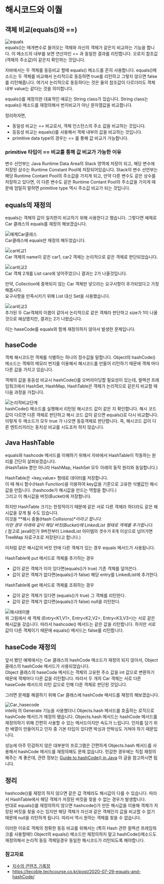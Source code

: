 # 해시코드와 이퀄

## 객체 비교(equals()와 ==)

![equals](https://user-images.githubusercontent.com/79966015/183319271-43a4d2c7-b1e9-4c30-ac9e-34aeb753cb72.PNG)  
equals()는 매개변수로 들어오는 객체와 자신의 객체가 같은지 비교하는 기능을 합니다. 이 메소드의 내부를 보면 연산자인 == 과 동일한 결과를 리턴합니다. 오로지 참조값(객체의 주소값)이 같은지 확인하는
것입니다.

자바에서는 두 객체를 동등비교 할때 equals() 메소드를 흔히 사용합니다. equals()메소드는 두 객체를 비교해서 논리적으로 동등하면 true를 리턴하고 그렇지 않으면 false를 리턴해줍니다. 여기서
논리적으로 동등하다는 것은 둘의 참조값이 다르더라도 객체 내부 value는 같다는 것을 의미합니다.

equals()를 재정의한 대표적인 예로는 String class가 있습니다. String class는 equals() 메소드를 재정의해서 번지비교가 아닌 문자열값을 비교합니다.

정리하자면,

- 동일성 비교는 == 비교로서, 객체 인스턴스의 주소 값을 비교하는 것입니다.
- 등등성 비교는 equals()를 사용해서 객체 내부의 값을 비교하는 것입니다.
- primitive data type의 경우는 == 를 통해 값 비교가 가능합니다.

### primitive 타입이 == 비교를 통해 값 비교가 가능한 이유

변수 선언부는 Java Runtime Data Area의 Stack 영역에 저장이 되고, 해당 변수에 저장된 상수는 Runtime Constant Pool에 저장되어있습니다. Stack의 변수 선언부는 해당
Runtime Contant Pool의 주소값을 가지게 되고, 만약 다른 변수도 같은 상수를 저장하고 있다면, 이 다른 변수도 같은 Runtime Contant Pool의 주소값을 가지게 때문에 엄밀히 말하면
primitive type 역시 주소값 비교가 되는 것입니다.

## equals의 재정의

equals는 객체의 값이 일치한지 비교하기 위해 사용한다고 했습니다. 그렇다면 예제로 Car 클래스의 equals를 재정의 해보겠습니다.

![예제Car클래스](https://user-images.githubusercontent.com/79966015/183320982-50a2d4a3-82d9-44f4-9886-0ff55b491a34.PNG)  
Car클래스에 equals만 재정의 해두었습니다.

![car비교1](https://user-images.githubusercontent.com/79966015/183320984-65bfc169-4c92-4f39-90bf-1f6f411011cd.PNG)  
Car 객체의 name이 같은 car1, car2 객체는 논리적으로 같은 객체로 판단되었습니다.

![car비교2](https://user-images.githubusercontent.com/79966015/183320987-a23f3e6f-9e8d-4563-bd74-665250958655.PNG)  
Car 객체 2개를 List<Car> cars에 넣어주었으니 결과는 2가 나올것입니다.

만약, Collection에 중복되지 않는 Car 객체만 넣으라는 요구사항이 추가되었다고 가정해봅시다.  
요구사항을 만족시키기 위해 List 대신 Set을 사용했습니다.

![car비교3](https://user-images.githubusercontent.com/79966015/183320990-8131d9fe-f993-46ac-a51a-7cfb1078f939.PNG)  
추가된 두 Car객체의 이름이 같아서 논리적으로 같은 객체라 판단하고 size가 1이 나올 것으로 예상했지만, 결과는 2가 나왔습니다.

이는 haseCode를 equals와 함께 재정의하지 않아서 발생한 문제입니다.

## haseCode

객체 해시코드란 객체를 식별하는 하나의 정수값을 말합니다. 
Object의 hashCode() 메소드는 객체의 메모리 번지를 이용해서 해시코드를 만들어 리턴하기 때문에 객체 마다 다른 값을 가지고 있습니다. 

객체의 값을 동등성 비교시 hashCode()를 오버라이딩할 필요성이 있는데, 컬렉션 프레임워크에서 HashSet, HashMap, HashTable은 객체가 논리적으로 같은지 비교할 때 다음 과정을 거칩니다.

![논리적비교단계](https://user-images.githubusercontent.com/79966015/183321705-4640d33c-01e9-47fc-9c40-f7d87a870b9c.PNG)  
hashCode() 메소드를 실행해서 리턴된 해시코드 값이 같은 지 확인합니다. 해시 코드 값이 다르면 다른 객체로 판단하고 해시 코드 값이 같으면 equals()로 다시 비교합니다.
이렇게 두 메소드가 모두 true 가 나오면 동등객체로 판단합니다. 즉, 해시코드 값이 다른 엔트리끼리는 동치성 비교를 시도조차 하지 않습니다.

## Java HashTable

equals와 hashcode 메서드를 이해하기 위해서 자바에서 HashTable이 작동하는 원리를 간단히 살펴보겠습니다.  
(HashTable 뿐만 아니라 HashMap, HashSet 모두 아래의 동작 원리와 동일합니다.)

HashTable은 <key,value> 형태로 데이터를 저장합니다.  
이 때 해시 함수(Hash Function)을 이용하여 key값을 기준으로 고유한 식별값인 해시값을 만듭니다. (hashcode가 해시값을 만드는 역할을 합니다.)   
그리고 이 해시값을 버킷(Bucket)에 저장합니다.

하지만 HashTable 크기는 한정적이기 때문에 같은 서로 다른 객체라 하더라도 같은 해시값을 갖게 될 수도 있습니다.  
이것을 **해시 충돌(Hash Collisions)**이라고 합니다.  
이런 경우 아래와 같이 해당 버킷(Bucket)에 LinkedList 형태로 객체를 추가합니다.  
(* 참고로 java8인가 9버전부터 LinkedList 아이템의 갯수가 8개 이상으로 넘어가면 TreeMap 자료구조로 저장된다고 합니다.)

이처럼 같은 해시값의 버킷 안에 다른 객체가 있는 경우 equals 메서드가 사용됩니다.

HashTable에 put 메서드로 객체를 추가하는 경우
- 값이 같은 객체가 이미 있다면(equals()가 true) 기존 객체를 덮어쓴다.
- 값이 같은 객체가 없다면(equals()가 false) 해당 entry를 LinkedList에 추가한다.

HashTable에 get 메서드로 객체를 조회하는 경우
- 값이 같은 객체가 있다면 (equals()가 true) 그 객체를 리턴한다.
- 값이 같은 객체가 없다면(equals()가 false) null을 리턴한다.

![해시테이블](https://user-images.githubusercontent.com/79966015/183323445-fce95b58-a6f3-48ad-850e-72b70f2286ec.PNG)  
위 그림에서 세 객체 (Entry<K1,V1>, Entry<K2,V2>, Entry<K3,V3>)는 서로 같은 해시값을 갖습니다. 따라서 hashcode() 메서드는 같은 값을 리턴합니다. 
하지만 서로 값이 다른 객체이기 때문에 equals() 메서드는 false를 리턴합니다.

## haseCode 재정의

앞서 봤던 예제에서는 Car 클래스의 hashCode 메소드가 재정의 되지 않아서, Object 클래스의 hashCode 메서드가 사용되었습니다.  
Object 클래스의 haseCode 메서드는 객체의 고유한 주소 값을 int 값으로 변환하기 때문에 객체마다 다른 값을 리턴합니다.
따라서 두 개의 Car 객체는 서로 다른 haseCode 메서드의 리턴 값으로 인해 다른 객체로 판단된 것입니다.

그러면 문제를 해결하기 위해 Car 클래스에 hashCode 매서드를 재정의 해보겠습니다.

![Car_hasecode](https://user-images.githubusercontent.com/79966015/183323452-5c37fcd1-1e71-4a72-bb10-b31a4ef6114f.PNG)  
intellij 의 Generate 기능을 사용했더니 Objects.hash 메서드를 호출하는 로직으로 hashCode 메서드가 재정의 됐습니다. 
Objects.hash 메서드는 hashCode 메서드를 재정의하기 위해 간편히 사용할 수 있는 메서드이지만 속도가 느립니다. 
인자를 담기 위한 배열이 만들어지고 인자 중 기본 타입이 있다면 박싱과 언박싱도 거쳐야 하기 때문입니다.

성능에 아주 민감하지 않은 대부분의 프로그램은 간편하게 Objects.hash 메서드를 사용해서 hashCode 메서드를 재정의해도 문제 없습니다. 
민감한 경우에는 직접 재정의해주는 게 좋은데, 관련 정보는 [Guide to hashCode() in Java](https://www.baeldung.com/java-hashcode) 이 글을 참고하시면 됩니다.

## 정리

hashcode()를 재정의 하지 않으면 같은 값 객체라도 해시값이 다를 수 있습니다. 따라서 HashTable에서 해당 객체가 저장된 버킷을 찾을 수 없는 경우가 발생합니다.  
반대로 equals()를 재정의하지 않으면 hashcode()가 만든 해시값을 이용해 객체가 저장된 버킷을 찾을 수는 있지만 해당 객체가 자신과 같은 객체인지 값을 비교할 수 없기 때문에 null을 리턴하게 됩니다. 
따라서 역시 원하는 객체를 찾을 수 없습니다.

이러한 이유로 객체의 정확한 동등 비교를 위해서는 (특히 Hash 관련 컬렉션 프레임워크를 사용할때!) Object의 equals() 메소드만 재정의하지 말고 hashCode()메소드도 재정의해서 논리적 동등 객체일경우 동일한 해시코드가 리턴되도록 해야합니다.

### 참고자료
- [지수의 콘텐츠 기록장](https://jisooo.tistory.com/entry/java-hashcode%EC%99%80-equals-%EB%A9%94%EC%84%9C%EB%93%9C%EB%8A%94-%EC%96%B8%EC%A0%9C-%EC%82%AC%EC%9A%A9%ED%95%98%EA%B3%A0-%EC%99%9C-%EC%82%AC%EC%9A%A9%ED%95%A0%EA%B9%8C)
- https://tecoble.techcourse.co.kr/post/2020-07-29-equals-and-hashCode/

